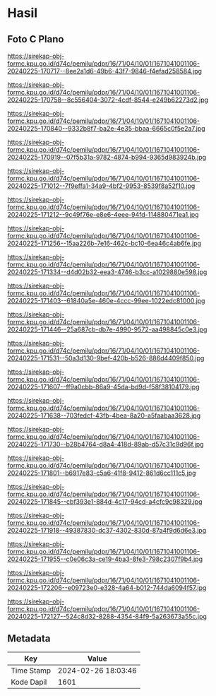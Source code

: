 # Hasil

## Foto C Plano

https://sirekap-obj-formc.kpu.go.id/d74c/pemilu/pdpr/16/71/04/10/01/1671041001106-20240225-170717--8ee2a1d6-49b6-43f7-9846-f4efad258584.jpg

https://sirekap-obj-formc.kpu.go.id/d74c/pemilu/pdpr/16/71/04/10/01/1671041001106-20240225-170758--8c556404-3072-4cdf-8544-e249b62273d2.jpg

https://sirekap-obj-formc.kpu.go.id/d74c/pemilu/pdpr/16/71/04/10/01/1671041001106-20240225-170840--9332b8f7-ba2e-4e35-bbaa-6665c0f5e2a7.jpg

https://sirekap-obj-formc.kpu.go.id/d74c/pemilu/pdpr/16/71/04/10/01/1671041001106-20240225-170919--07f5b31a-9782-4874-b994-9365d983924b.jpg

https://sirekap-obj-formc.kpu.go.id/d74c/pemilu/pdpr/16/71/04/10/01/1671041001106-20240225-171012--7f9effa1-34a9-4bf2-9953-8539f8a52f10.jpg

https://sirekap-obj-formc.kpu.go.id/d74c/pemilu/pdpr/16/71/04/10/01/1671041001106-20240225-171212--9c49f76e-e8e6-4eee-94fd-114880471ea1.jpg

https://sirekap-obj-formc.kpu.go.id/d74c/pemilu/pdpr/16/71/04/10/01/1671041001106-20240225-171256--15aa226b-7e16-462c-bc10-6ea46c4ab6fe.jpg

https://sirekap-obj-formc.kpu.go.id/d74c/pemilu/pdpr/16/71/04/10/01/1671041001106-20240225-171334--d4d02b32-eea3-4746-b3cc-a1029880e598.jpg

https://sirekap-obj-formc.kpu.go.id/d74c/pemilu/pdpr/16/71/04/10/01/1671041001106-20240225-171403--61840a5e-460e-4ccc-99ee-1022edc81000.jpg

https://sirekap-obj-formc.kpu.go.id/d74c/pemilu/pdpr/16/71/04/10/01/1671041001106-20240225-171446--25a687cb-db7e-4990-9572-aa498845c0e3.jpg

https://sirekap-obj-formc.kpu.go.id/d74c/pemilu/pdpr/16/71/04/10/01/1671041001106-20240225-171531--50a3d130-9bef-420b-b526-886d4409f850.jpg

https://sirekap-obj-formc.kpu.go.id/d74c/pemilu/pdpr/16/71/04/10/01/1671041001106-20240225-171607--ff9a0cbb-86a9-45da-bd9d-f58f38104179.jpg

https://sirekap-obj-formc.kpu.go.id/d74c/pemilu/pdpr/16/71/04/10/01/1671041001106-20240225-171638--703fedcf-43fb-4bea-8a20-a5faabaa3628.jpg

https://sirekap-obj-formc.kpu.go.id/d74c/pemilu/pdpr/16/71/04/10/01/1671041001106-20240225-171730--b28b4764-d8a4-418d-89ab-d57c31c9d96f.jpg

https://sirekap-obj-formc.kpu.go.id/d74c/pemilu/pdpr/16/71/04/10/01/1671041001106-20240225-171801--b6917e83-c5a6-41f8-9412-861d6cc111c5.jpg

https://sirekap-obj-formc.kpu.go.id/d74c/pemilu/pdpr/16/71/04/10/01/1671041001106-20240225-171845--cbf393e1-884d-4c17-94cd-a4cfc9c98329.jpg

https://sirekap-obj-formc.kpu.go.id/d74c/pemilu/pdpr/16/71/04/10/01/1671041001106-20240225-171918--49387830-dc37-4302-830d-87a4f9d6d6e3.jpg

https://sirekap-obj-formc.kpu.go.id/d74c/pemilu/pdpr/16/71/04/10/01/1671041001106-20240225-171955--c0e06c3a-ce19-4ba3-8fe3-798c2307f9b4.jpg

https://sirekap-obj-formc.kpu.go.id/d74c/pemilu/pdpr/16/71/04/10/01/1671041001106-20240225-172206--e09723e0-e328-4a64-b012-744da6094f57.jpg

https://sirekap-obj-formc.kpu.go.id/d74c/pemilu/pdpr/16/71/04/10/01/1671041001106-20240225-172127--524c8d32-8288-4354-84f9-5a263673a55c.jpg


## Metadata

| Key        | Value               |
| ---------- | ------------------- |
| Time Stamp | 2024-02-26 18:03:46 |
| Kode Dapil | 1601                |



